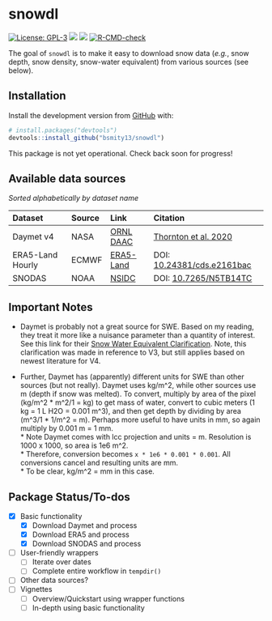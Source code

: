
<!-- README.md is generated from README.Rmd. Please edit that file -->

# snowdl

<!-- badges: start -->

[![License:
GPL-3](https://img.shields.io/badge/license-GPL--3-blue.svg)](https://cran.r-project.org/web/licenses/GPL-3)
[![](https://img.shields.io/badge/repo%20status-WIP-yellow.svg)](https://www.repostatus.org/#wip)
[![](https://img.shields.io/badge/devel%20version-1.0.0-blue.svg)](https://github.com/bsmity13/snowdl)
[![R-CMD-check](https://github.com/bsmity13/snowdl/workflows/R-CMD-check/badge.svg)](https://github.com/bsmity13/snowdl/actions)
<!-- badges: end -->

The goal of `snowdl` is to make it easy to download snow data (*e.g.*,
snow depth, snow density, snow-water equivalent) from various sources
(see below).

## Installation

Install the development version from
[GitHub](https://github.com/bsmity13/snowdl) with:

``` r
# install.packages("devtools")
devtools::install_github("bsmity13/snowdl")
```

This package is not yet operational. Check back soon for progress!

## Available data sources

*Sorted alphabetically by dataset name*

| Dataset          | Source | Link                                                                                                                                                      | Citation                                                                                                                                                 |
|:-----------------|:-------|:----------------------------------------------------------------------------------------------------------------------------------------------------------|:---------------------------------------------------------------------------------------------------------------------------------------------------------|
| Daymet v4        | NASA   | <a href = 'https://daac.ornl.gov/DAYMET/guides/Daymet_Daily_V4.html' target='_blank' rel='noopener noreferrer'>ORNL DAAC</a>                              | <a href = 'https://daymet.ornl.gov/files/Thornton_Daymet_V4_submitted_2021-01-20.pdf' target='_blank' rel='noopener noreferrer'>Thornton et al. 2020</a> |
| ERA5-Land Hourly | ECMWF  | <a href = 'https://cds.climate.copernicus.eu/cdsapp#!/dataset/10.24381/cds.e2161bac?tab=overview' target='_blank' rel='noopener noreferrer'>ERA5-Land</a> | DOI: <a href = 'https://doi.org/10.24381/cds.e2161bac' target='_blank' rel='noopener noreferrer'>10.24381/cds.e2161bac</a>                               |
| SNODAS           | NOAA   | <a href = 'https://nsidc.org/data/g02158' target='_blank' rel='noopener noreferrer'>NSIDC</a>                                                             | DOI: <a href = 'https://doi.org/10.7265/N5TB14TC' target='_blank' rel='noopener noreferrer'>10.7265/N5TB14TC</a>                                         |

## Important Notes

- Daymet is probably not a great source for SWE. Based on my reading,
  they treat it more like a nuisance parameter than a quantity of
  interest. See this link for their [Snow Water Equivalent
  Clarification](https://daac.ornl.gov/DAYMET/guides/Daymet_V3_CFMosaics.html#qualityassess).
  Note, this clarification was made in reference to V3, but still
  applies based on newest literature for V4.

- Further, Daymet has (apparently) different units for SWE than other
  sources (but not really). Daymet uses kg/m^2, while other sources use
  m (depth if snow was melted). To convert, multiply by area of the
  pixel (kg/m^2 \* m^2/1 = kg) to get mass of water, convert to cubic
  meters (1 kg = 1 L H2O = 0.001 m^3), and then get depth by dividing by
  area (m^3/1 \* 1/m^2 = m). Perhaps more useful to have units in mm, so
  again multiply by 0.001 m = 1 mm.  
  \* Note Daymet comes with lcc projection and units = m. Resolution is
  1000 x 1000, so area is 1e6 m^2.  
  \* Therefore, conversion becomes `x * 1e6 * 0.001 * 0.001`. All
  conversions cancel and resulting units are mm.  
  \* To be clear, kg/m^2 = mm in this case.

## Package Status/To-dos

- [x] Basic functionality
  - [x] Download Daymet and process
  - [x] Download ERA5 and process
  - [x] Download SNODAS and process
- [ ] User-friendly wrappers
  - [ ] Iterate over dates
  - [ ] Complete entire workflow in `tempdir()`
- [ ] Other data sources?
- [ ] Vignettes
  - [ ] Overview/Quickstart using wrapper functions
  - [ ] In-depth using basic functionality
